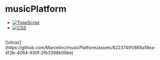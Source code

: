 # musicPlatform

* [![TypeScript][TypeScript.img]][TypeScript-url]
* [![CSS][CSS.img]][CSS-url]
</br>
![obraz](https://github.com/Marcelinc/musicPlatform/assets/82237491/868a18ea-4f2b-4064-930f-2fb3398b05be)

<!-- MARKDOWN LINKS & IMAGES -->
[TYpeScript.img]: https://img.shields.io/badge/TypeScript-007ACC?style=for-the-badge&logo=typescript&logoColor=white
[TypeScript-url]: https://www.typescriptlang.org/
[CSS.img]: https://img.shields.io/badge/CSS3-1572B6?style=for-the-badge&logo=css3&logoColor=white
[CSS-url]: #



